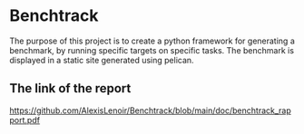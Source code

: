 #   Benchtrack

The purpose of this project is to create a python framework for generating a benchmark, by running specific targets on specific tasks. The benchmark is displayed in a static site generated using pelican.

## The link of the report
https://github.com/AlexisLenoir/Benchtrack/blob/main/doc/benchtrack_rapport.pdf
